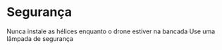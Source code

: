 # Segurança
Nunca instale as hélices enquanto o drone estiver na bancada
Use uma lâmpada de segurança
